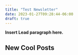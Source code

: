 ```yaml
---
title: "Test Newsletter"
date: 2023-01-27T09:28:44-06:00
draft: true
---
```


**Insert Lead paragraph here.**

## New Cool Posts


